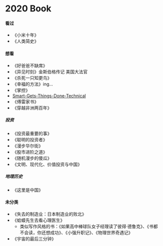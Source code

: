 # 2020 Book 




<!--more-->

#### 看过

* 《小米十年》
* 《人类简史》

#### 想看

* 《好爸爸不缺席》 
* 《异见时刻》金斯伯格传记  美国大法官
* 《杀死一只知更鸟》 
* 《幸福的方法》ing...
* 《掌控》
* [Smart-Gets-Things-Done-Technical](https://www.amazon.com/Smart-Gets-Things-Done-Technical/dp/1590598385/) 
* 《傅雷家书》
* 《穿越非洲两百年》

##### 投资

* 《投资最重要的事》
* 《聪明的投资者》
* 《漫步华尔街》
* 《股市进阶之道》
* 《随机漫步的傻瓜》
* 《文明、现代化、价值投资与中国》

#####  地理历史

* 《这里是中国》

#### 未分类

* 《失去的制造业：日本制造业的败北》
* 《蛤蟆先生去看心理医生》
  * 类似写作风格的书：《如果高中棒球队女子经理读了彼得·德鲁克》、《书都不会读，你还想成功》、《小强升职记》、《物理世界奇遇记》
* 《宇宙的最后三分钟》
